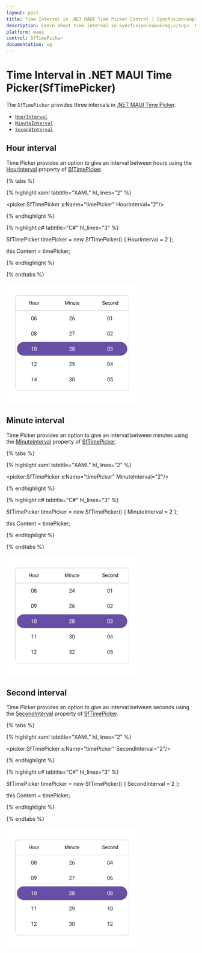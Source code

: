 ```yaml
---
layout: post
title: Time Interval in .NET MAUI Time Picker Control | Syncfusion<sup>&reg;</sup>
description: Learn about time interval in Syncfusion<sup>&reg;</sup> .NET MAUI Time Picker (SfTimePicker) control and its basic features.
platform: maui
control: SfTimePicker
documentation: ug
---
```


# Time Interval in .NET MAUI Time Picker(SfTimePicker)

The `SfTimePicker` provides three intervals in [.NET MAUI Time Picker](https://www.syncfusion.com/maui-controls/maui-timepicker).

 * [`HourInterval`](https://help.syncfusion.com/cr/maui-toolkit/Syncfusion.Maui.Toolkit.Picker.SfTimePicker.html#Syncfusion_Maui_Toolkit_Picker_SfTimePicker_HourInterval)
 * [`MinuteInterval`](https://help.syncfusion.com/cr/maui-toolkit/Syncfusion.Maui.Toolkit.Picker.SfTimePicker.html#Syncfusion_Maui_Toolkit_Picker_SfTimePicker_MinuteInterval)
 * [`SecondInterval`](https://help.syncfusion.com/cr/maui-toolkit/Syncfusion.Maui.Toolkit.Picker.SfTimePicker.html#Syncfusion_Maui_Toolkit_Picker_SfTimePicker_SecondInterval)

## Hour interval

Time Picker provides an option to give an interval between hours using the [HourInterval](https://help.syncfusion.com/cr/maui-toolkit/Syncfusion.Maui.Toolkit.Picker.SfTimePicker.html#Syncfusion_Maui_Toolkit_Picker_SfTimePicker_HourInterval) property of [SfTimePicker](https://help.syncfusion.com/cr/maui-toolkit/Syncfusion.Maui.Toolkit.Picker.SfTimePicker.html).

{% tabs %}

{% highlight xaml tabtitle="XAML" hl_lines="2" %}

<picker:SfTimePicker x:Name="timePicker"
                     HourInterval="2"/>

{% endhighlight %}

{% highlight c# tabtitle="C#" hl_lines="3" %}  

SfTimePicker timePicker = new SfTimePicker()
{
    HourInterval = 2
};

this.Content = timePicker;

{% endhighlight %}

{% endtabs %}

![Hour interval in .NET MAUI Date picker.](images/intervals/maui-time-picker-hour-interval.png)

## Minute interval

Time Picker provides an option to give an interval between minutes using the [MinuteInterval](https://help.syncfusion.com/cr/maui-toolkit/Syncfusion.Maui.Toolkit.Picker.SfTimePicker.html#Syncfusion_Maui_Toolkit_Picker_SfTimePicker_MinuteInterval) property of [SfTimePicker](https://help.syncfusion.com/cr/maui-toolkit/Syncfusion.Maui.Toolkit.Picker.SfTimePicker.html).

{% tabs %}

{% highlight xaml tabtitle="XAML" hl_lines="2" %}

<picker:SfTimePicker x:Name="timePicker"
                     MinuteInterval="2"/>

{% endhighlight %}

{% highlight c# tabtitle="C#" hl_lines="3" %}  

SfTimePicker timePicker = new SfTimePicker()
{
    MinuteInterval = 2
};

this.Content = timePicker;

{% endhighlight %}

{% endtabs %}

![Minute interval in .NET MAUI Date picker.](images/intervals/maui-time-picker-minute-interval.png)

## Second interval

Time Picker provides an option to give an interval between seconds using the [SecondInterval](https://help.syncfusion.com/cr/maui-toolkit/Syncfusion.Maui.Toolkit.Picker.SfTimePicker.html#Syncfusion_Maui_Toolkit_Picker_SfTimePicker_SecondInterval) property of [SfTimePicker](https://help.syncfusion.com/cr/maui-toolkit/Syncfusion.Maui.Toolkit.Picker.SfTimePicker.html).

{% tabs %}

{% highlight xaml tabtitle="XAML" hl_lines="2" %}

<picker:SfTimePicker x:Name="timePicker"
                     SecondInterval="2"/>

{% endhighlight %}

{% highlight c# tabtitle="C#" hl_lines="3" %}  

SfTimePicker timePicker = new SfTimePicker()
{
    SecondInterval = 2
};

this.Content = timePicker;

{% endhighlight %}

{% endtabs %}

![Second interval in .NET MAUI Date picker.](images/intervals/maui-time-picker-second-interval.png)